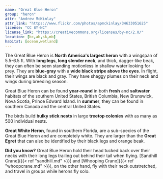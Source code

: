 ```yaml
---
name: "Great Blue Heron"
group: "heron"
attr: "Andrew McKinlay"
attr_link: "https://www.flickr.com/photos/apmckinlay/34633051625"
license: "CC BY-NC"
license_link: "https://creativecommons.org/licenses/by-nc/2.0/"
location: [bc,ab,sk,mb]
habitat: [ocean,wetland]
---
```

The Great Blue Heron is **North America's largest heron** with a wingspan of 5.5-6.5 ft. With **long legs**, **long slender neck**, and thick, dagger-like beak, they can often be seen standing motionless in shallow water looking for prey. They are **blue-gray** with a **wide black stripe above the eyes**. In flight, their wings are black and gray. They have shaggy plumes on their neck and wings during breeding season.

Great Blue Heron can be found **year-round** in both **fresh** and **saltwater** habitats of the southern United States, British Columbia, New Brunswick, Nova Scotia, Prince Edward Island. In **summer**, they can be found in southern Canada and the central United States.

The birds build **bulky stick nests** in large **treetop colonies** with as many as 500 individual nests.

**Great White Heron**, found in southern Florida, are a sub-species of the Great Blue Heron and are  completely white. They are larger than the **Great Egret** that can also be identified by their black legs and orange beak.

**Did you know?** Great Blue Heron hold their head tucked back over their necks with their long legs trailing out behind their tail when flying. [Sandhill Crane]({{< ref "sandhill.md" >}}) and [Whooping Crane]({{< ref "whoopcrane.md" >}}), on the other hand, fly with their neck outstretched, and travel in groups while herons fly solo.
